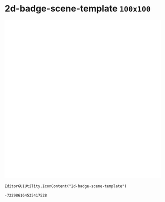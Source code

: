 # 2d-badge-scene-template `100x100`
<img src="/img/2d-badge-scene-template.png" width=512 height=512>

``` CSharp
EditorGUIUtility.IconContent("2d-badge-scene-template")
```
```
-722986164535417528
```
